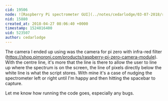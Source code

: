 ```yaml
---
cid: 19506
node: ![Raspberry Pi spectrometer GUI](../notes/cedarlodge/03-07-2018/raspberry-pi-spectrometer-gui)
nid: 15880
created_at: 2018-04-27 08:06:40 +0000
timestamp: 1524816400
uid: 523507
author: cedarlodge
---
```


The camera I ended up using was the camera for pi zero with infra-red filter (https://shop.pimoroni.com/products/raspberry-pi-zero-camera-module). With the centre line, it's more that the line is there to allow the user to line up where the spectrum is on the screen, the line of pixels directly below the white line is what the script stores. With mine it's a case of nudging the spectrometer left or right until I'm happy and then hitting the spacebar to capture.

Let me know how running the code goes, especially any bugs.
